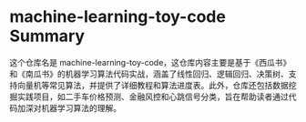 # machine-learning-toy-code Summary

这个仓库名是 machine-learning-toy-code，这仓库内容主要是基于《西瓜书》和《南瓜书》的机器学习算法代码实战，涵盖了线性回归、逻辑回归、决策树、支持向量机等常见算法，并提供了详细教程和算法进度表。此外，仓库还包括数据挖掘实践项目，如二手车价格预测、金融风控和心跳信号分类，旨在帮助读者通过代码加深对机器学习算法的理解。